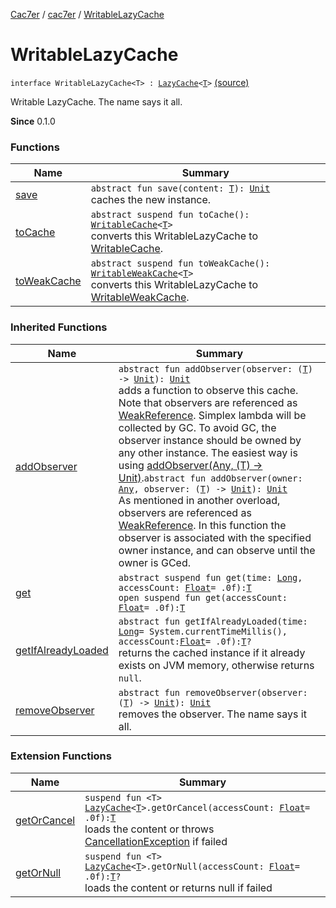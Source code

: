 [Cac7er](../../index.md) / [cac7er](../index.md) / [WritableLazyCache](./index.md)

# WritableLazyCache

`interface WritableLazyCache<T> : `[`LazyCache`](../-lazy-cache/index.md)`<`[`T`](index.md#T)`>` [(source)](http://2wiqua.wcaokaze.com/gitbucket/wcaokaze/Cac7er/blob/master/src/main/java/cac7er/LazyCache.kt#L99)

Writable LazyCache. The name says it all.

**Since**
0.1.0

### Functions

| Name | Summary |
|---|---|
| [save](save.md) | `abstract fun save(content: `[`T`](index.md#T)`): `[`Unit`](https://kotlinlang.org/api/latest/jvm/stdlib/kotlin/-unit/index.html)<br>caches the new instance. |
| [toCache](to-cache.md) | `abstract suspend fun toCache(): `[`WritableCache`](../-writable-cache/index.md)`<`[`T`](index.md#T)`>`<br>converts this WritableLazyCache to [WritableCache](../-writable-cache/index.md). |
| [toWeakCache](to-weak-cache.md) | `abstract suspend fun toWeakCache(): `[`WritableWeakCache`](../-writable-weak-cache/index.md)`<`[`T`](index.md#T)`>`<br>converts this WritableLazyCache to [WritableWeakCache](../-writable-weak-cache/index.md). |

### Inherited Functions

| Name | Summary |
|---|---|
| [addObserver](../-lazy-cache/add-observer.md) | `abstract fun addObserver(observer: (`[`T`](../-lazy-cache/index.md#T)`) -> `[`Unit`](https://kotlinlang.org/api/latest/jvm/stdlib/kotlin/-unit/index.html)`): `[`Unit`](https://kotlinlang.org/api/latest/jvm/stdlib/kotlin/-unit/index.html)<br>adds a function to observe this cache. Note that observers are referenced as [WeakReference](http://docs.oracle.com/javase/6/docs/api/java/lang/ref/WeakReference.html). Simplex lambda will be collected by GC. To avoid GC, the observer instance should be owned by any other instance. The easiest way is using [addObserver(Any, (T) -&gt; Unit)](../-lazy-cache/add-observer.md).`abstract fun addObserver(owner: `[`Any`](https://kotlinlang.org/api/latest/jvm/stdlib/kotlin/-any/index.html)`, observer: (`[`T`](../-lazy-cache/index.md#T)`) -> `[`Unit`](https://kotlinlang.org/api/latest/jvm/stdlib/kotlin/-unit/index.html)`): `[`Unit`](https://kotlinlang.org/api/latest/jvm/stdlib/kotlin/-unit/index.html)<br>As mentioned in another overload, observers are referenced as [WeakReference](http://docs.oracle.com/javase/6/docs/api/java/lang/ref/WeakReference.html). In this function the observer is associated with the specified owner instance, and can observe until the owner is GCed. |
| [get](../-lazy-cache/get.md) | `abstract suspend fun get(time: `[`Long`](https://kotlinlang.org/api/latest/jvm/stdlib/kotlin/-long/index.html)`, accessCount: `[`Float`](https://kotlinlang.org/api/latest/jvm/stdlib/kotlin/-float/index.html)` = .0f): `[`T`](../-lazy-cache/index.md#T)<br>`open suspend fun get(accessCount: `[`Float`](https://kotlinlang.org/api/latest/jvm/stdlib/kotlin/-float/index.html)` = .0f): `[`T`](../-lazy-cache/index.md#T) |
| [getIfAlreadyLoaded](../-lazy-cache/get-if-already-loaded.md) | `abstract fun getIfAlreadyLoaded(time: `[`Long`](https://kotlinlang.org/api/latest/jvm/stdlib/kotlin/-long/index.html)` = System.currentTimeMillis(), accessCount: `[`Float`](https://kotlinlang.org/api/latest/jvm/stdlib/kotlin/-float/index.html)` = .0f): `[`T`](../-lazy-cache/index.md#T)`?`<br>returns the cached instance if it already exists on JVM memory, otherwise returns `null`. |
| [removeObserver](../-lazy-cache/remove-observer.md) | `abstract fun removeObserver(observer: (`[`T`](../-lazy-cache/index.md#T)`) -> `[`Unit`](https://kotlinlang.org/api/latest/jvm/stdlib/kotlin/-unit/index.html)`): `[`Unit`](https://kotlinlang.org/api/latest/jvm/stdlib/kotlin/-unit/index.html)<br>removes the observer. The name says it all. |

### Extension Functions

| Name | Summary |
|---|---|
| [getOrCancel](../get-or-cancel.md) | `suspend fun <T> `[`LazyCache`](../-lazy-cache/index.md)`<`[`T`](../get-or-cancel.md#T)`>.getOrCancel(accessCount: `[`Float`](https://kotlinlang.org/api/latest/jvm/stdlib/kotlin/-float/index.html)` = .0f): `[`T`](../get-or-cancel.md#T)<br>loads the content or throws [CancellationException](https://kotlin.github.io/kotlinx.coroutines/kotlinx-coroutines-core/kotlinx.coroutines/-cancellation-exception/index.html) if failed |
| [getOrNull](../get-or-null.md) | `suspend fun <T> `[`LazyCache`](../-lazy-cache/index.md)`<`[`T`](../get-or-null.md#T)`>.getOrNull(accessCount: `[`Float`](https://kotlinlang.org/api/latest/jvm/stdlib/kotlin/-float/index.html)` = .0f): `[`T`](../get-or-null.md#T)`?`<br>loads the content or returns null if failed |
